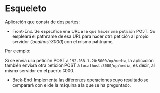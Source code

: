 ﻿# Esqueleto

Aplicación que consta de dos partes:

* Front-End: Se especifica una URL a la que hacer una petición POST. Se empleará el pathname de esa URL para hacer otra petición al propio servidor (*localhost:3000*) con el mismo pahtname.

Por ejemplo:

Si se envia una petición POST a `192.168.1.20:5000/op/media`, la aplicación también enviará otra petición POST a `localhost:3000/op/media`, es decir, al mismo servidor en el puerto 3000.

* Back-End: Implementa las diferentes operaciones cuyo resultado se comparará con el de la máquina a la que se ha preguntado.